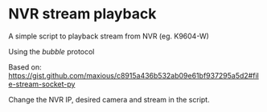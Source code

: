 # NVR stream playback
A simple script to playback stream from NVR (eg. K9604-W)

Using the *bubble* protocol

Based on: https://gist.github.com/maxious/c8915a436b532ab09e61bf937295a5d2#file-stream-socket-py


Change the NVR IP, desired camera and stream in the script.


